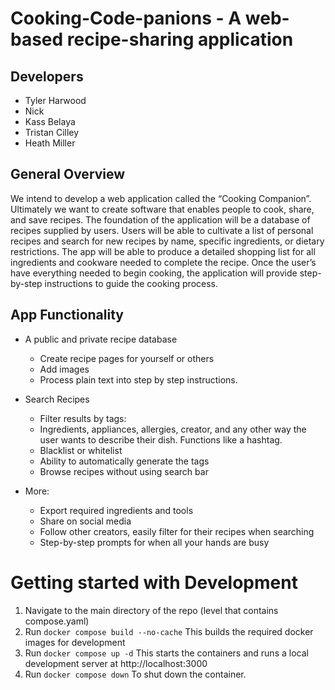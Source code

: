 # Cooking-Code-panions - A web-based recipe-sharing application

## Developers
  - Tyler Harwood
  - Nick
  - Kass Belaya
  - Tristan Cilley
  - Heath Miller

## General Overview

We intend to develop a web application called the “Cooking Companion”. Ultimately we want to create software that enables people to cook, share, and save recipes. The foundation of the application will be a database of recipes supplied by users. Users will be able to cultivate a list of personal recipes and search for new recipes by name, specific ingredients, or dietary restrictions. The app will be able to produce a detailed shopping list for all ingredients and cookware needed to complete the recipe. Once the user’s have everything needed to begin cooking, the application will provide step-by-step instructions to guide the cooking process.

## App Functionality
- A public and private recipe database
  - Create recipe pages for yourself or others
  - Add images
  - Process plain text into step by step instructions.

- Search Recipes
  - Filter results by tags:
  - Ingredients, appliances, allergies, creator, and any other way the user wants to describe their     dish. Functions like a hashtag.
  - Blacklist or whitelist
  - Ability to automatically generate the tags
  - Browse recipes without using search bar

- More:
  - Export required ingredients and tools
  - Share on social media
  - Follow other creators, easily filter for their recipes when searching
  - Step-by-step prompts for when all your hands are busy

# Getting started with Development
1. Navigate to the main directory of the repo (level that contains compose.yaml)
2. Run `docker compose build --no-cache`  This builds the required docker images for development
3. Run `docker compose up -d`  This starts the containers and runs a local development server at http://localhost:3000
4. Run `docker compose down` To shut down the container.

